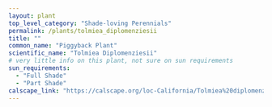 ```yaml
---
layout: plant                                                              
top_level_category: "Shade-loving Perennials"
permalink: /plants/tolmiea_diplomenziesii
title: ""
common_name: "Piggyback Plant"
scientific_name: "Tolmiea Diplomenziesii"
# very little info on this plant, not sure on sun requirements
sun_requirements:
  - "Full Shade"
  - "Part Shade"
calscape_link: "https://calscape.org/loc-California/Tolmiea%20diplomenziesii(%20)"
---
```




